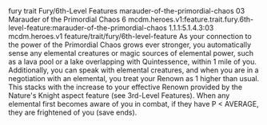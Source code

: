<ability>
  <metadata>
    <class>fury</class>
    <feature_type>trait</feature_type>
    <file_dpath>Fury/6th-Level Features</file_dpath>
    <item_id>marauder-of-the-primordial-chaos</item_id>
    <item_index>03</item_index>
    <item_name>Marauder of the Primordial Chaos</item_name>
    <level>6</level>
    <scc>mcdm.heroes.v1:feature.trait.fury.6th-level-feature:marauder-of-the-primordial-chaos</scc>
    <scdc>1.1.1:5.1.4.3:03</scdc>
    <source>mcdm.heroes.v1</source>
    <type>feature/trait/fury/6th-level-feature</type>
  </metadata>
  <effects>
    <effect type="mundane">As your connection to the power of the Primordial Chaos grows ever stronger, you automatically sense any elemental creatures or magic sources of elemental power, such as a lava pool or a lake overlapping with Quintessence, within 1 mile of you.
Additionally, you can speak with elemental creatures, and when you are in a negotiation with an elemental, you treat your Renown as 1 higher than usual. This stacks with the increase to your effective Renown provided by the Nature&apos;s Knight aspect feature (see 3rd-Level Features). When any elemental first becomes aware of you in combat, if they have P &lt; AVERAGE, they are frightened of you (save ends).</effect>
  </effects>
</ability>
